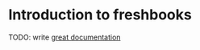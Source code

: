 # Introduction to freshbooks

TODO: write [great documentation](http://jacobian.org/writing/great-documentation/what-to-write/)
